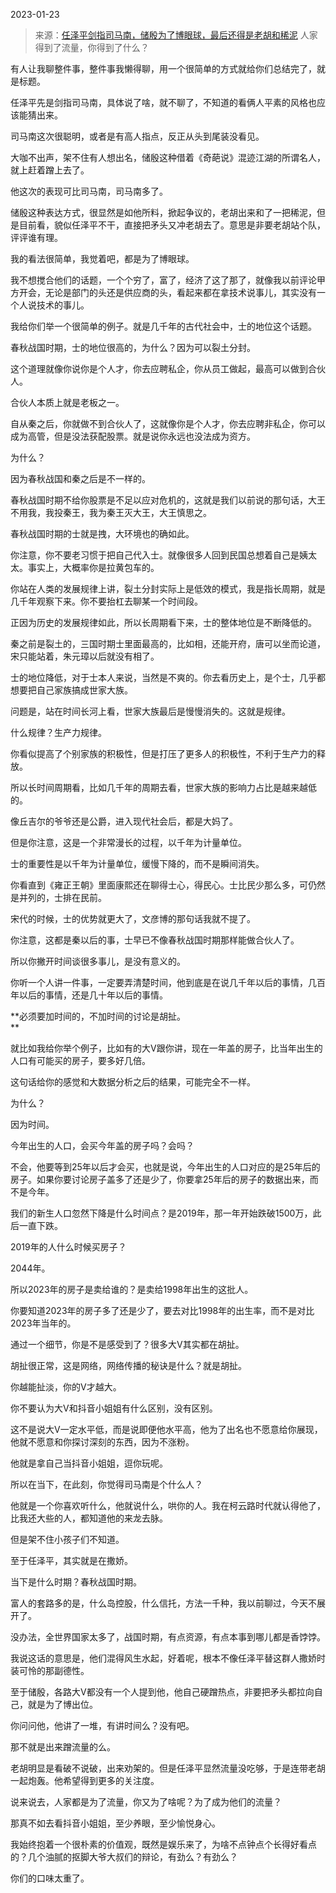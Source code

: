2023-01-23

> 来源：[任泽平剑指司马南，储殷为了博眼球，最后还得是老胡和稀泥](http://mp.weixin.qq.com/s?__biz=MzU3NDc5Nzc0NQ==&mid=2247522276&idx=1&sn=ce15762aeb2204a9b7f2d3dab5abe105&chksm=fd2e353aca59bc2c656ef1136426e3bdb1503be1a15f8c5840a7961deee295408e1886be514f&scene=27#wechat_redirect)
> 人家得到了流量，你得到了什么？

有人让我聊整件事，整件事我懒得聊，用一个很简单的方式就给你们总结完了，就是标题。  

任泽平先是剑指司马南，具体说了啥，就不聊了，不知道的看俩人平素的风格也应该能猜出来。  

司马南这次很聪明，或者是有高人指点，反正从头到尾装没看见。  

大咖不出声，架不住有人想出名，储殷这种借着《奇葩说》混迹江湖的所谓名人，就上赶着蹭上去了。

他这次的表现可比司马南，司马南多了。

储殷这种表达方式，很显然是如他所料，掀起争议的，老胡出来和了一把稀泥，但是目前看，貌似任泽平不干，直接把矛头又冲老胡去了。意思是非要老胡站个队，评评谁有理。

我的看法很简单，我觉着吧，都是为了博眼球。  

我不想搅合他们的话题，一个个穷了，富了，经济了这了那了，就像我以前评论甲方开会，无论是部门的头还是供应商的头，看起来都在拿技术说事儿，其实没有一个人说技术的事儿。  

我给你们举一个很简单的例子。就是几千年的古代社会中，士的地位这个话题。  

春秋战国时期，士的地位很高的，为什么？因为可以裂土分封。

这个道理就像你说你是个人才，你去应聘私企，你从员工做起，最高可以做到合伙人。  

合伙人本质上就是老板之一。  

自从秦之后，你就做不到合伙人了，这就像你是个人才，你去应聘非私企，你可以成为高管，但是没法获配股票。就是说你永远也没法成为资方。  

为什么？  

因为春秋战国和秦之后是不一样的。

春秋战国时期不给你股票是不足以应对危机的，这就是我们以前说的那句话，大王不用我，我投秦王，我为秦王灭大王，大王慎思之。  

春秋战国时期的士就是拽，大环境也的确如此。  

你注意，你不要老习惯于把自己代入士。就像很多人回到民国总想着自己是姨太太。事实上，大概率你是拉黄包车的。  

你站在人类的发展规律上讲，裂土分封实际上是低效的模式，我是指长周期，就是几千年观察下来。你不要抬杠去聊某一个时间段。  

正因为历史的发展规律如此，所以长周期看下来，士的整体地位是不断降低的。  

秦之前是裂土的，三国时期士里面最高的，比如相，还能开府，唐可以坐而论道，宋只能站着，朱元璋以后就没有相了。  

士的地位降低，对于士本人来说，当然是不爽的。你去看历史上，是个士，几乎都想要把自己家族搞成世家大族。  

问题是，站在时间长河上看，世家大族最后是慢慢消失的。这就是规律。

什么规律？生产力规律。  

你看似提高了个别家族的积极性，但是打压了更多人的积极性，不利于生产力的释放。

所以长时间周期看，比如几千年的周期去看，世家大族的影响力占比是越来越低的。  

像丘吉尔的爷爷还是公爵，进入现代社会后，都是大妈了。  

但是你注意，这是一个非常漫长的过程，以千年为计量单位。  

士的重要性是以千年为计量单位，缓慢下降的，而不是瞬间消失。  

你看直到《雍正王朝》里面康熙还在聊得士心，得民心。士比民少那么多，可仍然是并列的，士排在民前。

宋代的时候，士的优势就更大了，文彦博的那句话我就不提了。  

你注意，这都是秦以后的事，士早已不像春秋战国时期那样能做合伙人了。  

所以你撇开时间谈很多事儿，是没有意义的。  

你听一个人讲一件事，一定要弄清楚时间，他到底是在说几千年以后的事情，几百年以后的事情，还是几十年以后的事情。  

 **必须要加时间的，不加时间的讨论是胡扯。  
**

就比如我给你举个例子，比如有的大V跟你讲，现在一年盖的房子，比当年出生的人口有可能买的房子，要多好几倍。  

这句话给你的感觉和大数据分析之后的结果，可能完全不一样。

为什么？  

因为时间。

今年出生的人口，会买今年盖的房子吗？会吗？  

不会，他要等到25年以后才会买，也就是说，今年出生的人口对应的是25年后的房子。如果你要讨论房子盖多了还是少了，你要拿25年后的房子的数据出来，而不是今年。

我们的新生人口忽然下降是什么时间点？是2019年，那一年开始跌破1500万，此后一直下跌。  

2019年的人什么时候买房子？  

2044年。  

所以2023年的房子是卖给谁的？是卖给1998年出生的这批人。  

你要知道2023年的房子多了还是少了，要去对比1998年的出生率，而不是对比2023年当年的。

通过一个细节，你是不是感受到了？很多大V其实都在胡扯。  

胡扯很正常，这是网络，网络传播的秘诀是什么？就是胡扯。

你越能扯淡，你的V才越大。  

你不要认为大V和抖音小姐姐有什么区别，没有区别。  

这不是说大V一定水平低，而是说即便他水平高，他为了出名也不愿意给你展现，他就不愿意和你探讨深刻的东西，因为不涨粉。  

他就是拿自己当抖音小姐姐，逗你玩呢。

所以在当下，在此刻，你觉得司马南是个什么人？  

他就是一个你喜欢听什么，他就说什么，哄你的人。我在柯云路时代就认得他了，比我还大些的人，都知道他的来龙去脉。

但是架不住小孩子们不知道。

至于任泽平，其实就是在撒娇。  

当下是什么时期？春秋战国时期。  

富人的套路多的是，什么岛控股，什么信托，方法一千种，我以前聊过，今天不展开了。  

没办法，全世界国家太多了，战国时期，有点资源，有点本事到哪儿都是香饽饽。  

我说这话的意思是，他们混得风生水起，好着呢，根本不像任泽平替这群人撒娇时装可怜的那副德性。

至于储殷，各路大V都没有一个人提到他，他自己硬蹭热点，非要把矛头都拉向自己，就是为了博出位。

你问问他，他讲了一堆，有讲时间么？没有吧。  

那不就是出来蹭流量的么。

老胡明显是看破不说破，出来劝架的。但是任泽平显然流量没吃够，于是连带老胡一起炮轰。他希望得到更多的关注度。  

说来说去，人家都是为了流量，你又为了啥呢？为了成为他们的流量？  

那真不如去看抖音小姐姐，至少养眼，至少愉悦身心。

我始终抱着一个很朴素的价值观，既然是娱乐来了，为啥不点钟点个长得好看点的？几个油腻的抠脚大爷大叔们的辩论，有劲么？有劲么？

你们的口味太重了。

